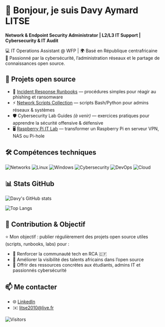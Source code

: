 # 👋 Bonjour, je suis Davy Aymard LITSE  

**Network & Endpoint Security Administrator | L2/L3 IT Support | Cybersecurity & IT Audit**  

💻 IT Operations Assistant @ WFP | 🌍 Basé en République centrafricaine  
🔐 Passionné par la cybersécurité, l’administration réseaux et le partage de connaissances open source.  

## 🚀 Projets open source
- 📘 [Incident Response Runbooks](https://github.com/DavyAymard/incident-response-runbooks) — procédures simples pour réagir au phishing et ransomware  
- ⚡ [Network Scripts Collection](https://github.com/) — scripts Bash/Python pour admins réseaux & systèmes  
- 🛡️ Cybersecurity Lab Guides *(à venir)* — exercices pratiques pour apprendre la sécurité offensive & défensive  
- 🖥️ [Raspberry Pi IT Lab](https://github.com/DavyAymard/Raspberry-pi-it-lab) — transformer un Raspberry Pi en serveur VPN, NAS ou Pi-hole  

## 🛠️ Compétences techniques
![Networks](https://img.shields.io/badge/-Networks-blue?logo=cisco&logoColor=white)
![Linux](https://img.shields.io/badge/-Linux-black?logo=linux)
![Windows](https://img.shields.io/badge/-Windows-blue?logo=windows)
![Cybersecurity](https://img.shields.io/badge/-Cybersecurity-red?logo=protonvpn)
![DevOps](https://img.shields.io/badge/-DevOps-orange?logo=githubactions)
![Cloud](https://img.shields.io/badge/-Azure-blue?logo=microsoftazure)

## 📊 Stats GitHub
![Davy's GitHub stats](https://github-readme-stats.vercel.app/api?username=DavyAymard&show_icons=true&theme=tokyonight)  

![Top Langs](https://github-readme-stats.vercel.app/api/top-langs/?username=DavyAymard&layout=compact&theme=tokyonight)  

## 🤝 Contribution & Objectif
⭐ Mon objectif : publier régulièrement des projets open source utiles (scripts, runbooks, labs) pour :  
- 🔹 Renforcer la communauté tech en RCA 🇨🇫  
- 🔹 Améliorer la visibilité des talents africains dans l’open source  
- 🔹 Offrir des ressources concrètes aux étudiants, admins IT et passionnés cybersécurité  

## 📫 Me contacter
- 🌐 [LinkedIn](https://www.linkedin.com/in/davylitse)  
- ✉️ litse2010@live.fr  

![Visitors](https://visitor-badge.laobi.icu/badge?page_id=DavyAymard.DavyAymard)
